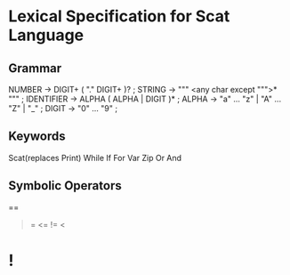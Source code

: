 # Lexical Specification for Scat Language


## Grammar
NUMBER         → DIGIT+ ( "." DIGIT+ )? ;
STRING         → "\"" <any char except "\"">* "\"" ;
IDENTIFIER     → ALPHA ( ALPHA | DIGIT )* ;
ALPHA          → "a" ... "z" | "A" ... "Z" | "_" ;
DIGIT          → "0" ... "9" ;

## Keywords
Scat(replaces Print)
While
If
For
Var
Zip
Or
And

## Symbolic Operators
==
>=
<=
!=
<
>
!
=
